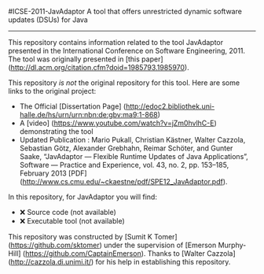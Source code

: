 #ICSE-2011-JavAdaptor
A tool that offers unrestricted dynamic software updates (DSUs) for Java

***

This repository contains information related to the tool JavAdaptor presented in the International Conference on Software Engineering, 2011. The tool was originally presented in [this paper] (http://dl.acm.org/citation.cfm?doid=1985793.1985970).

This repository _is not_ the original repository for this tool. Here are some links to the original project:

- The Official [Dissertation Page] (http://edoc2.bibliothek.uni-halle.de/hs/urn/urn:nbn:de:gbv:ma9:1-868)
- A [video] (https://www.youtube.com/watch?v=jZm0hvlhC-E) demonstrating the tool
- Updated Publication : Mario Pukall, Christian Kästner, Walter Cazzola, Sebastian Götz, Alexander Grebhahn, Reimar Schöter, and Gunter Saake, “JavAdaptor — Flexible Runtime Updates of Java Applications”, Software — Practice and Experience, vol. 43, no. 2, pp. 153–185, February 2013 [PDF] (http://www.cs.cmu.edu/~ckaestne/pdf/SPE12_JavAdaptor.pdf).

In this repository, for JavAdaptor you will find:

- :x: Source code (not available)
- :x: Executable tool (not available)

This repository was constructed by [Sumit K Tomer] (https://github.com/sktomer) under the supervision of [Emerson Murphy-Hill] (https://github.com/CaptainEmerson). Thanks to [Walter Cazzola] (http://cazzola.di.unimi.it/) for his help in establishing this repository. 
